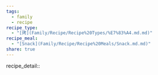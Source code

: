 ```yaml
---
tags:
  - family
  - recipe
recipe_type:
  - "[烤](Family/Recipe/Recipe%20Types/%E7%83%A4.md.md)"
recipe_meal:
  - "[Snack](Family/Recipe/Recipe%20Meals/Snack.md.md)"
share: true
---
```



recipe_detail:: 
